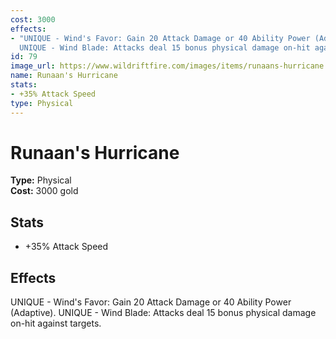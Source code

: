 ```yaml
---
cost: 3000
effects:
- "UNIQUE - Wind's Favor: Gain 20 Attack Damage or 40 Ability Power (Adaptive).\r\n\
  UNIQUE - Wind Blade: Attacks deal 15 bonus physical damage on-hit against targets."
id: 79
image_url: https://www.wildriftfire.com/images/items/runaans-hurricane.png
name: Runaan's Hurricane
stats:
- +35% Attack Speed
type: Physical
---
```


# Runaan's Hurricane

**Type:** Physical  
**Cost:** 3000 gold

## Stats

- +35% Attack Speed

## Effects

UNIQUE - Wind's Favor: Gain 20 Attack Damage or 40 Ability Power (Adaptive).
UNIQUE - Wind Blade: Attacks deal 15 bonus physical damage on-hit against targets.

